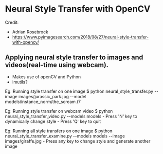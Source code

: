 # Neural Style Transfer with OpenCV

Credit:
  - Adrian Rosebrock
  - https://www.pyimagesearch.com/2018/08/27/neural-style-transfer-with-opencv/


## Applying neural style transfer to images and videos(real-time using webcam).
   - Makes use of openCV and Python
   - imutils?

Eg: Running style transfer on one image
    $ python neural_style_transfer.py --image images/jurassic_park.jpg --model models/instance_norm/the_scream.t7


Eg: Running style transfer on webcam video
    $ python neural_style_transfer_video.py --models models
    - Press 'N' key to dynamically change style
    - Press 'Q' key to quit

Eg: Running all style transfers on one image
    $ python neural_style_transfer_examine.py --models models --image images/giraffe.jpg
    - Press any key to change style and generate another image
